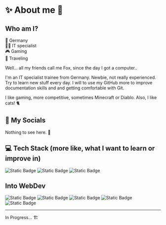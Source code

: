# ✨ About me 👀

## Who am I?

📍 Germany  
👨‍💻 IT specialist  
🎮 Gaming  
🧳 Traveling

Well... all my friends call me Fox, since the day I got a computer..

I'm an IT specialist trainee from Germany. Newbie, not really experienced. Try to learn new stuff every day.
I will to use my GitHub more to improve documentation skills and and getting comfortable with Git.

I like gaming, more competitive, sometimes Minecraft or Diablo. Also, I like cats! 🐈

## 💬 My Socials

Nothing to see here. 👻

## 💻 Tech Stack (more like, what I want to learn or improve in)

![Static Badge](https://img.shields.io/badge/linux-f5be04?style=for-the-badge&logo=linux&logoColor=black)
![Static Badge](https://img.shields.io/badge/proxmox-black?style=for-the-badge&logo=proxmox)
![Static Badge](https://img.shields.io/badge/docker-1d63ed?style=for-the-badge&logo=docker&logoColor=white)

## Into WebDev

![Static Badge](https://img.shields.io/badge/html-e54c21?style=for-the-badge&logo=html5&logoColor=white)
![Static Badge](https://img.shields.io/badge/html-e54c21?style=for-the-badge&logo=html5&logoColor=e54c21&labelColor=black)
![Static Badge](https://img.shields.io/badge/css-1e3fda?style=for-the-badge&logo=css&logoColor=white)
![Static Badge](https://img.shields.io/badge/JavaScript-f7e025?style=for-the-badge&logo=javascript&logoColor=f7e025&labelColor=black)
![Static Badge](https://img.shields.io/badge/php-787cb4?style=for-the-badge&logo=php&logoColor=787cb4&labelColor=black)

---

In Progress... 🏗

<!--
**reismitcaviar/reismitcaviar** is a ✨ _special_ ✨ repository because its `README.md` (this file) appears on your GitHub profile.

Here are some ideas to get you started:

- 🔭 I’m currently working on ...
- 🌱 I’m currently learning ...
- 👯 I’m looking to collaborate on ...
- 🤔 I’m looking for help with ...
- 💬 Ask me about ...
- 📫 How to reach me: ...
- 😄 Pronouns: ...
- ⚡ Fun fact: ...
-->
